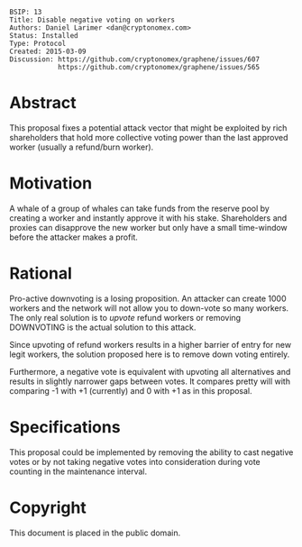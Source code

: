     BSIP: 13
    Title: Disable negative voting on workers
    Authors: Daniel Larimer <dan@cryptonomex.com>
    Status: Installed
    Type: Protocol
    Created: 2015-03-09
    Discussion: https://github.com/cryptonomex/graphene/issues/607
                https://github.com/cryptonomex/graphene/issues/565

# Abstract

This proposal fixes a potential attack vector that might be exploited by rich shareholders that hold more collective voting power than the last approved worker (usually a refund/burn worker).

# Motivation

A whale of a group of whales can take funds from the reserve pool by creating a worker and instantly approve it with his stake. Shareholders and proxies can disapprove the new worker but only have a small time-window before the attacker makes a profit.

# Rational

Pro-active downvoting is a losing proposition. An attacker can create 1000 workers and the network will not allow you to down-vote so many workers. The only real solution is to *upvote* refund workers or removing DOWNVOTING is the actual solution to this attack.

Since upvoting of refund workers results in a higher barrier of entry for new legit workers, the solution proposed here is to remove down voting entirely.

Furthermore, a negative vote is equivalent with upvoting all alternatives and results in slightly narrower gaps between votes. It compares pretty will with comparing -1 with +1 (currently) and 0 with +1 as in this proposal.

# Specifications

This proposal could be implemented by removing the ability to cast negative votes or by not taking negative votes into consideration during vote counting in the maintenance interval.

# Copyright

This document is placed in the public domain.
